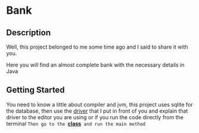 # Bank

## Description

Well, this project belonged to me some time ago and I said to share it with you.

Here you will find an almost complete bank with the necessary details in Java

## Getting Started

You need to know a little about compiler and jvm, this project uses sqlite for the database,
then use the [driver](./Driver) that I put in front of you and explain that driver to the editor you are using 
or if you run the code directly from the terminal
`Then go to the `[**class**](./ConsoleView/menu/Menu.java)` and run the main method`
